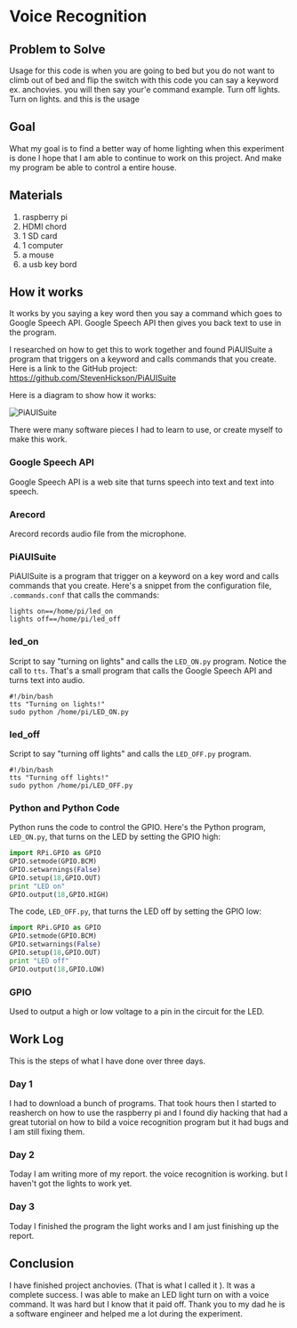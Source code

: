 # Voice Recognition

## Problem to Solve

Usage for this code is when you are going to bed but you do not want to climb out of bed and flip the switch with this code you can say a keyword ex. anchovies.
you will then say your'e command example. Turn off lights. Turn on lights. and this is the usage

## Goal 

What my goal is to find a better way of home lighting when this experiment is done I hope that I am able to continue to work on this project. And make my program be able to control a entire house.

## Materials

1. raspberry pi
2. HDMI chord
3. 1 SD card
4. 1 computer
5. a mouse
6. a usb key bord

## How it works
It works by you saying a key word then you say a command which goes to Google Speech API. Google Speech API
then gives you back text to use in the program.

I researched on how to get this to work together and found PiAUISuite a program that triggers on a keyword and calls commands that you create. Here is a link to the GitHub project: https://github.com/StevenHickson/PiAUISuite

Here is a diagram to show how it works:

![PiAUISuite](drawings/PiAUISuite.png)

There were many software pieces I had to learn to use, or create myself to make this work.

### Google Speech API
Google Speech API is a web site that turns speech into text and text into speech.

### Arecord 
Arecord records audio file from the microphone.

### PiAUISuite
PiAUISuite is a program that trigger on a keyword on a key word and calls commands that you create. Here's a snippet from the configuration file, `.commands.conf` that calls the commands:

```
lights on==/home/pi/led_on
lights off==/home/pi/led_off
```

### led_on
Script to say "turning on lights" and calls the `LED_ON.py` program. Notice the call to `tts`. That's a small program that calls the Google Speech API and turns text into audio.

```
#!/bin/bash
tts "Turning on lights!"
sudo python /home/pi/LED_ON.py
```

### led_off
Script to say "turning off lights" and calls the `LED_OFF.py` program.

```
#!/bin/bash
tts "Turning off lights!"
sudo python /home/pi/LED_OFF.py
```

### Python and Python Code
Python runs the code to control the GPIO. Here's the Python program, `LED_ON.py`, that turns on the LED by setting the GPIO high:

```python
import RPi.GPIO as GPIO
GPIO.setmode(GPIO.BCM)
GPIO.setwarnings(False)
GPIO.setup(18,GPIO.OUT)
print "LED on"
GPIO.output(18,GPIO.HIGH)
```

The code, `LED_OFF.py`, that turns the LED off by setting the GPIO low:

```python
import RPi.GPIO as GPIO
GPIO.setmode(GPIO.BCM)
GPIO.setwarnings(False)
GPIO.setup(18,GPIO.OUT)
print "LED off"
GPIO.output(18,GPIO.LOW)
```

### GPIO
Used to output a high or low voltage to a pin in the circuit for the LED.

## Work Log 
This is the steps of what I have done over three days.
### Day 1
I had to download a bunch of programs. That took hours then I started to reasherch on how to use the raspberry pi and I found diy hacking that had a great tutorial on how to bild a voice recognition program but it had bugs and I am still fixing them.
### Day 2
Today I am writing more of my report. the voice recognition is working. but I haven't got the lights to work yet. 
### Day 3 
Today I finished the program the light works and I am just finishing up the report.

## Conclusion
I have finished project anchovies. (That is what I called it ). It was a complete success. I was able to make an LED light turn on with a voice command. It was hard but I know that it paid off. Thank you to my dad he is a software engineer and helped me a lot during the experiment.